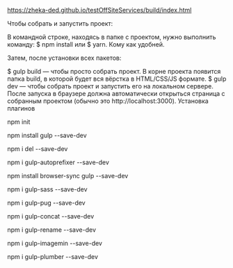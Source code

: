 https://zheka-ded.github.io/testOffSiteServices/build/index.html

Чтобы собрать и запустить проект:

В командной строке, находясь в папке с проектом, нужно выполнить команду: $ npm install или $ yarn. Кому как удобней.

Затем, после установки всех пакетов:

$ gulp build — чтобы просто собрать проект. В корне проекта появится папка build, в которой будет вся вёрстка в HTML/CSS/JS формате.
$ gulp dev — чтобы собрать проект и запустить его на локальном сервере. После запуска в браузере должна автоматически открыться страница с собранным проектом (обычно это http://localhost:3000).
Установка плагинов

npm init

npm install gulp --save-dev

npm i del --save-dev

npm i gulp-autoprefixer --save-dev

npm install browser-sync gulp --save-dev

npm i gulp-sass --save-dev

npm i gulp-pug --save-dev

npm i gulp-concat --save-dev

npm i gulp-rename --save-dev

npm i gulp-imagemin --save-dev

npm i gulp-plumber --save-dev